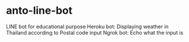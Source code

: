 # anto-line-bot
LINE bot for educational purpose
Heroku bot:
Displaying weather in Thailand according to Postal code input
Ngrok bot:
Echo what the input is
